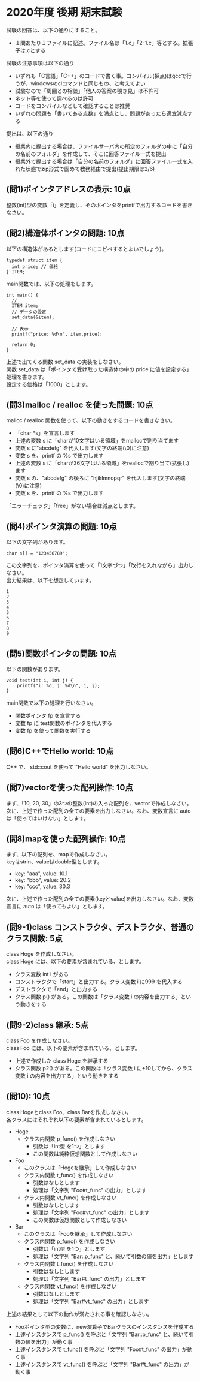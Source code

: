 # 2020年度 後期 期末試験

試験の回答は、以下の通りにすること。

- １問あたり１ファイルに記述。ファイル名は「1.c」「2-1.c」等とする。拡張子は.cとする

試験の注意事項は以下の通り

- いずれも「C言語」「C++」のコードで書く事。コンパイル(採点)はgccで行うが、windowsのclコマンドと同じもの、と考えてよい
- 試験なので「周囲との相談」「他人の答案の覗き見」は不許可
- ネット等を使って調べるのは許可
- コードをコンパイルなどして確認することは推奨
- いずれの問題も「書いてある点数」を満点とし、問題があったら適宜減点する

提出は、以下の通り

- 授業内に提出する場合は、ファイルサーバ内の所定のフォルダの中に「自分の名前のフォルダ」を作成して、そこに回答ファイル一式を提出
- 授業外で提出する場合は「自分の名前のフォルダ」に回答ファイル一式を入れた状態でzip形式で固めて教務経由で提出(提出期限は2/6)


## (問1)ポインタアドレスの表示: 10点

整数(int)型の変数「i」を定義し、そのポインタをprintfで出力するコードを書きなさい。    


## (問2)構造体ポインタの問題: 10点

以下の構造体があるとします(コードにコピペするとよいでしょう)。    

```
typedef struct item {
  int price; // 価格
} ITEM;
```

main関数では、以下の処理をします。    

```
int main() {
  //
  ITEM item;
  // データの設定
  set_data(&item);

  // 表示
  printf("price: %d\n", item.price);

  return 0;
}
```

上述で出てくる関数 set_data の実装をしなさい。    
関数 set_data は「ポインタで受け取った構造体の中の price に値を設定する」処理を書きます。    
設定する価格は「1000」とします。    

## (問3)malloc / realloc を使った問題: 10点

malloc / realloc 関数を使って、以下の動きをするコードを書きなさい。    

- 「char *s」を宣言します
- 上述の変数 s に「charが10文字はいる領域」をmallocで割り当てます
- 変数 s に"abcdefg" を代入します(文字の終端(\0)に注意)
- 変数 s を、printf の %s で出力します
- 上述の変数 s に「charが36文字はいる領域」をreallocで割り当て(拡張し)ます
- 変数 s の、"abcdefg" の後ろに "hjiklmnopqr" を代入します(文字の終端(\0)に注意)
- 変数 s を、printf の %s で出力します

「エラーチェック」「free」がない場合は減点とします。    

## (問4)ポインタ演算の問題: 10点

以下の文字列があります。    

```
char s[] = "123456789";

```

この文字列を、ポインタ演算を使って「1文字づつ」「改行を入れながら」出力しなさい。    
出力結果は、以下を想定しています。    

```
1
2
3
4
5
6
7
8
9
```

## (問5)関数ポインタの問題: 10点

以下の関数があります。    

```
void test(int i, int j) {
    printf("i: %d, j: %d\n", i, j);
}

```

main関数で以下の処理を行いなさい。    

- 関数ポインタ fp を宣言する
- 変数 fp に test関数のポインタを代入する
- 変数 fp を使って関数を実行する

## (問6)C++でHello world: 10点

C++ で、 std::cout を使って "Hello world" を出力しなさい。    

## (問7)vectorを使った配列操作: 10点

まず、「10, 20, 30」の3つの整数(int)の入った配列を、vectorで作成しなさい。    
次に、上述で作った配列の全ての要素を出力しなさい。なお、変数宣言に auto は「使ってはいけない」とします。    

## (問8)mapを使った配列操作: 10点

まず、以下の配列を、mapで作成しなさい。    
keyはstrin、valueはdouble型とします。    

- key: "aaa",  value: 10.1
- key: "bbb",  value: 20.2
- key: "ccc",  value: 30.3

次に、上述で作った配列の全ての要素(keyとvalue)を出力しなさい。なお、変数宣言に auto は「使ってもよい」とします。    


## (問9-1)class コンストラクタ、デストラクタ、普通のクラス関数: 5点

class Hoge を作成しなさい。    
class Hoge には、以下の要素が含まれている、とします。    

- クラス変数 int i がある
- コンストラクタで「start」と出力する。クラス変数 i に999 を代入する
- デストラクタで「end」と出力する
- クラス関数 p() がある。この関数は「クラス変数 i の内容を出力する」という動きをする


## (問9-2)class 継承: 5点

class Foo を作成しなさい。    
class Foo には、以下の要素が含まれている、とします。    

- 上述で作成した class Hoge を継承する
- クラス関数 p2() がある。この関数は「クラス変数 i に+10してから、クラス変数 i の内容を出力する」という動きをする


## (問10): 10点

class Hogeとclass Foo、class Barを作成しなさい。  
各クラスにはそれぞれ以下の要素が含まれているとします。  

- Hoge
  + クラス内関数 p_func() を作成しなさい
    - 引数は「int型 を1つ」とします
    - この関数は純粋仮想関数として作成しなさい
- Foo
  + このクラスは「Hogeを継承」して作成しなさい
  + クラス内関数 t_func() を作成しなさい
    - 引数はなしとします
    - 処理は「文字列 "Foo#t_func" の出力」とします
  + クラス内関数 vt_func() を作成しなさい
    - 引数はなしとします
    - 処理は「文字列 "Foo#vt_func" の出力」とします
    - この関数は仮想関数として作成しなさい
- Bar
  + このクラスは「Fooを継承」して作成しなさい
  + クラス内関数 p_func() を作成しなさい
    - 引数は「int型 を1つ」とします
    - 処理は「文字列 "Bar::p_func" と、続いて引数の値を出力」とします
  + クラス内関数 t_func() を作成しなさい
    - 引数はなしとします
    - 処理は「文字列 "Bar#t_func" の出力」とします
  + クラス内関数 vt_func() を作成しなさい
    - 引数はなしとします
    - 処理は「文字列 "Bar#vt_func" の出力」とします

上述の結果として以下の動作が満たされる事を確認しなさい。

- Fooポインタ型の変数に、new演算子でBarクラスのインスタンスを作成する
- 上述インスタンスで p_func() を呼ぶと「文字列 "Bar::p_func" と、続いて引数の値を出力」が動く事
- 上述インスタンスで t_func() を呼ぶと「文字列 "Foo#t_func" の出力」が動く事
- 上述インスタンスで vt_func() を呼ぶと「文字列 "Bar#t_func" の出力」が動く事

